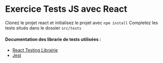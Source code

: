 # Exercice Tests JS avec React

Clonez le projet react et initialisez le projet avec `npm install`
Completez les tests situés dans le dossier `src/tests`

#### Documentation des librarie de tests utilisées : 

- [React Testing Librairie](https://testing-library.com/docs/react-testing-library/intro)
- [Jest](https://jestjs.io/fr/docs/getting-started)
